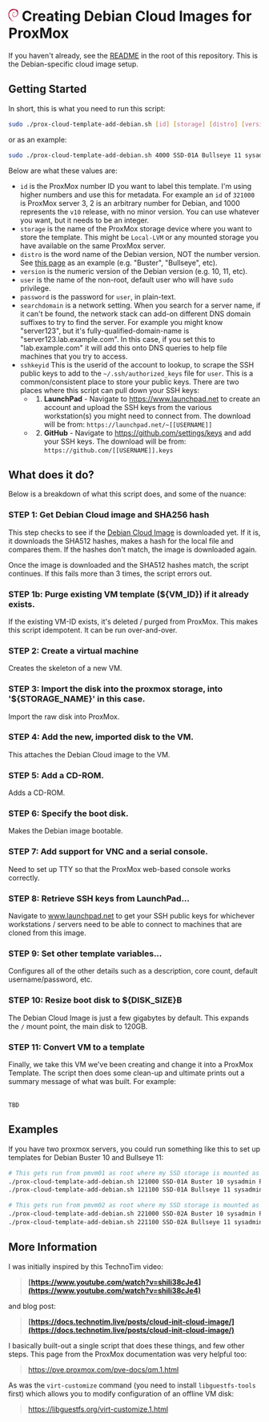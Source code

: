 # <img src="logo.png" height="25" />  Creating Debian Cloud Images for ProxMox

If you haven't already, see the [README](../README.md) in the root of this repository. This is the Debian-specific cloud image setup.

## Getting Started

In short, this is what you need to run this script:

```bash
sudo ./prox-cloud-template-add-debian.sh [id] [storage] [distro] [version] [user] [password] [searchdomain] [sshkeyid]
```
or as an example:
```bash
sudo ./prox-cloud-template-add-debian.sh 4000 SSD-01A Bullseye 11 sysadmin G00dPazz22 intranet.example.com jdoe
```


Below are what these values are:

- `id` is the ProxMox number ID you want to label this template. I'm using higher numbers and use this for metadata. For example an `id` of `321000` is ProxMox server 3, 2 is an arbitrary number for Debian, and 1000 represents the `v10` release, with no minor version. You can use whatever you want, but it needs to be an integer.
- `storage` is the name of the ProxMox storage device where you want to store the template. This might be `Local-LVM` or any mounted storage you have available on the same ProxMox server.
- `distro` is the word name of the Debian version, NOT the number version. See [this page](https://cloud.debian.org/images/cloud/buster/latest/) as an example (e.g. "Buster", "Bullseye", etc).
- `version` is the numeric version of the Debian version (e.g. 10, 11, etc).
- `user` is the name of the non-root, default user who will have `sudo` privilege.
- `password` is the password for `user`, in plain-text.
- `searchdomain` is a network setting. When you search for a server name, if it can't be found, the network stack can add-on different DNS domain suffixes to try to find the server. For example you might know "server123", but it's fully-qualified-domain-name is "server123.lab.example.com". In this case, if you set this to "lab.example.com" it will add this onto DNS queries to help file machines that you try to access.
- `sshkeyid` This is the userid of the account to lookup, to scrape the SSH public keys to add to the `~/.ssh/authorized_keys` file for `user`. This is a common/consistent place to store your public keys. There are two places where this script can pull down your SSH keys:
  - 1) **LaunchPad** - Navigate to https://www.launchpad.net to create an account and upload the SSH keys from the various workstation(s) you might need to connect from. The download will be from: `https://launchpad.net/~[[USERNAME]]`
  - 2) **GitHub** - Navigate to https://github.com/settings/keys and add your SSH keys. The download will be from: `https://github.com/[[USERNAME]].keys`


## What does it do?

Below is a breakdown of what this script does, and some of the nuance:

### STEP 1: Get Debian Cloud image and SHA256 hash

This step checks to see if the [Debian Cloud Image](https://cloud.debian.org/images/cloud/) is downloaded yet. If it is, it downloads the SHA512 hashes, makes a hash for the local file and compares them. If the hashes don't match, the image is downloaded again.

Once the image is downloaded and the SHA512 hashes match, the script continues. If this fails more than 3 times, the script errors out.

### STEP 1b: Purge existing VM template (${VM_ID}) if it already exists.

If the existing VM-ID exists, it's deleted / purged from ProxMox. This makes this script idempotent. It can be run over-and-over.

### STEP 2: Create a virtual machine

Creates the skeleton of a new VM.

### STEP 3: Import the disk into the proxmox storage, into '${STORAGE_NAME}' in this case.

Import the raw disk into ProxMox.

### STEP 4: Add the new, imported disk to the VM.

This attaches the Debian Cloud image to the VM.

### STEP 5: Add a CD-ROM.

Adds a CD-ROM.

### STEP 6: Specify the boot disk.

Makes the Debian image bootable.

### STEP 7: Add support for VNC and a serial console.

Need to set up TTY so that the ProxMox web-based console works correctly.

### STEP 8: Retrieve SSH keys from LaunchPad...

Navigate to www.launchpad.net to get your SSH public keys for whichever workstations / servers need to be able to connect to machines that are cloned from this image.

### STEP 9: Set other template variables...

Configures all of the other details such as a description, core count, default username/password, etc.

### STEP 10: Resize boot disk to ${DISK_SIZE}B

The Debian Cloud Image is just a few gigabytes by default. This expands the `/` mount point, the main disk to 120GB.

### STEP 11: Convert VM to a template

Finally, we take this VM we've been creating and change it into a ProxMox Template. The script then does some clean-up and ultimate prints out a summary message of what was built. For example:

```text

TBD

```

## Examples

If you have two proxmox servers, you could run something like this to set up templates for Debian Buster 10 and Bullseye 11:

```bash
# This gets run from pmvm01 as root where my SSD storage is mounted as SSD-01A:
./prox-cloud-template-add-debian.sh 121000 SSD-01A Buster 10 sysadmin P4zzw0rd123! lab.example.com jdoe
./prox-cloud-template-add-debian.sh 121100 SSD-01A Bullseye 11 sysadmin P4zzw0rd123! lab.example.com jdoe
```
```bash
# This gets run from pmvm02 as root where my SSD storage is mounted as SSD-02A:
./prox-cloud-template-add-debian.sh 221000 SSD-02A Buster 10 sysadmin P4zzw0rd123! lab.example.com jdoe
./prox-cloud-template-add-debian.sh 221100 SSD-02A Bullseye 11 sysadmin P4zzw0rd123! lab.example.com jdoe
```

## More Information

I was initially inspired by this TechnoTim video:

> **[https://www.youtube.com/watch?v=shiIi38cJe4](https://www.youtube.com/watch?v=shiIi38cJe4)**

and blog post:

> **[https://docs.technotim.live/posts/cloud-init-cloud-image/](https://docs.technotim.live/posts/cloud-init-cloud-image/)**

I basically built-out a single script that does these things, and few other steps. This page from the ProxMox documentation was very helpful too:

> https://pve.proxmox.com/pve-docs/qm.1.html

As was the `virt-customize` command (you need to install `libguestfs-tools` first) which allows you to modify configuration of an offline VM disk:

> https://libguestfs.org/virt-customize.1.html